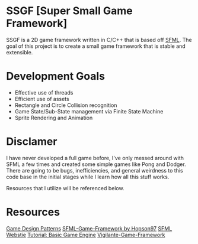 # SSGF [Super Small Game Framework]
SSGF is a 2D game framework written in C/C++ that is based off [SFML](https://www.sfml-dev.org/). The goal of this project is to create a small game framework that is stable and extensible.

# Development Goals
* Effective use of threads
* Efficient use of assets
* Rectangle and Circle Collision recognition 
* Game State/Sub-State management via Finite State Machine
* Sprite Rendering and Animation

# Disclamer
I have never developed a full game before, I've only messed around with SFML a few times and created some simple games like Pong and Dodger. There are going to be bugs, inefficiencies, and general weirdness to this code base in the initial stages while I learn how all this stuff works.

Resources that I utilize will be referenced below.

# Resources
[Game Design Patterns](http://gameprogrammingpatterns.com/contents.html)
[SFML-Game-Framework by Hopson97](https://github.com/Hopson97/SFML-Game-Framework)
[SFML Webstie](https://www.sfml-dev.org/learn.php)
[Tutorial: Basic Game Engine](https://github.com/SFML/SFML/wiki/Tutorial%3A-Basic-Game-Engine)
[Vigilante-Game-Framework](https://github.com/gamepopper/Vigilante-Game-Framework)
